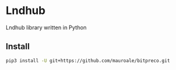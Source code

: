 # Lndhub
Lndhub library written in Python

## Install

```bash
pip3 install -U git+https://github.com/mauroale/bitpreco.git
```
